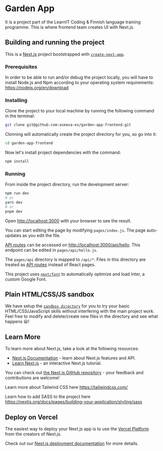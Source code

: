 # Garden App 

It is a project part of the LearnIT Coding & Finnish language training programme. This is where frontend team creates UI with Next.js.

## Building and running the project
This is a [Next.js](https://nextjs.org/) project bootstrapped with [`create-next-app`](https://github.com/vercel/next.js/tree/canary/packages/create-next-app). 
### Prerequisites
In order to be able to run and/or debug the project locally, you will have to install Node.js and Npm according to your operating system requirements:
https://nodejs.org/en/download

### Installing
Clone the project to your local machine by running the following command in the terminal:
```bash
git clone git@github.com:aseeva-es/garden-app-frontend.git
```
Clonning will automatically create the project directory for you, so go into it:
```bash
cd garden-app-frontend
```
Now let's install project dependencies with the command:
```bash
npm install
```
### Running
From inside the project directory, run the development server:

```bash
npm run dev
# or
yarn dev
# or
pnpm dev
```

Open [http://localhost:3000](http://localhost:3000) with your browser to see the result.

You can start editing the page by modifying `pages/index.js`. The page auto-updates as you edit the file.

[API routes](https://nextjs.org/docs/api-routes/introduction) can be accessed on [http://localhost:3000/api/hello](http://localhost:3000/api/hello). This endpoint can be edited in `pages/api/hello.js`.

The `pages/api` directory is mapped to `/api/*`. Files in this directory are treated as [API routes](https://nextjs.org/docs/api-routes/introduction) instead of React pages.

This project uses [`next/font`](https://nextjs.org/docs/basic-features/font-optimization) to automatically optimize and load Inter, a custom Google Font.

## Plain HTML/CSS/JS sandbox
We have setup the [`sandbox directory`](/public/sandbox/) for you to try your basic HTML/CSS/JavaScript skills without interfering with the main project work. Feel free to modify and delete/create new files in the directory and see what happens 😃!
## Learn More

To learn more about Next.js, take a look at the following resources:

- [Next.js Documentation](https://nextjs.org/docs) - learn about Next.js features and API.
- [Learn Next.js](https://nextjs.org/learn) - an interactive Next.js tutorial.

You can check out [the Next.js GitHub repository](https://github.com/vercel/next.js/) - your feedback and contributions are welcome!

Learn more about Tailwind CSS here https://tailwindcss.com/

Learn how to add SASS to the project here https://nextjs.org/docs/pages/building-your-application/styling/sass
## Deploy on Vercel

The easiest way to deploy your Next.js app is to use the [Vercel Platform](https://vercel.com/new?utm_medium=default-template&filter=next.js&utm_source=create-next-app&utm_campaign=create-next-app-readme) from the creators of Next.js.

Check out our [Next.js deployment documentation](https://nextjs.org/docs/deployment) for more details.
